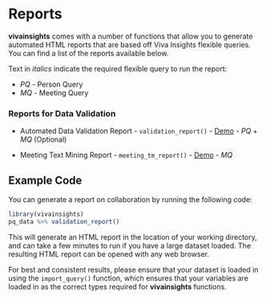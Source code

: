 # Reports

**vivainsights** comes with a number of functions that allow you to generate automated HTML reports that are based off Viva Insights flexible queries. You can find a list of the reports available below.

Text in _italics_ indicate the required flexible query to run the report:

- _PQ_ - Person Query
- _MQ_ - Meeting Query

### Reports for Data Validation

- Automated Data Validation Report - `validation_report()` - [Demo](https://microsoft.github.io/vivainsights/report-demo/validation-report-demo.html) - _PQ_ + _MQ_ (Optional)

- Meeting Text Mining Report - `meeting_tm_report()` - [Demo](https://microsoft.github.io/wpa/vivainsights/meeting-text-mining-report.html) - _MQ_


## Example Code

You can generate a report on collaboration by running the following code:

```R
library(vivainsights)
pq_data %>% validation_report()
```

This will generate an HTML report in the location of your working directory, and can take a few minutes to run if you have a large dataset loaded. The resulting HTML report can be opened with any web browser. 

For best and consistent results, please ensure that your dataset is loaded in using the `import_query()` function, which ensures that your variables are loaded in as the correct types required for **vivainsights** functions. 